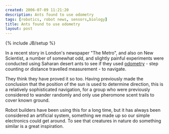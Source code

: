 ```yaml
---
created: 2006-07-09 11:21:20
description: Ants found to use odometry
tags: [robotics, robot news, sensors,biology]
title: Ants found to use odometry
layout: post
---
```

{% include JB/setup %}

In a recent story in London's newspaper "The Metro", and also on New Scientist, a number of somewhat odd,  and slightly painful experiments were conducted using Saharan desert ants to see if they used [odometry](/wiki/odometry "Measurement of distance through step/rev counting") - step counting or distance travelled measurement - to navigate.

They think they have proved it so too. Having previously made the conclusion that the position of the sun is used to determine direction, this is a relatively sophisticated navigation, for a group who were previously considered to wander randomly and only use pheromone scent trails to cover known ground.

Robot builders have been using this for a long time, but it has always been considered an artificial system, something we made up so our simple electronics could get around. To see that creatures in nature do something similar is a great inspiration.
